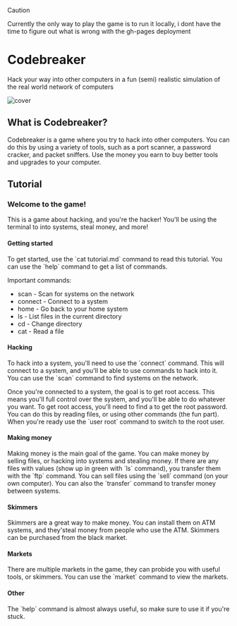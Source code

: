 > [!CAUTION]
> Currently the only way to play the game is to run it locally, i dont have the time to figure out what is wrong with the gh-pages deployment

# Codebreaker

Hack your way into other computers in a fun (semi) realistic simulation of the real world network of computers

![cover](/public/cover.png)

## What is Codebreaker?

Codebreaker is a game where you try to hack into other computers. You can do this by using a variety of tools, such as a port scanner, a password cracker, and packet sniffers. Use the money you earn to buy better tools and upgrades to your computer.

## Tutorial

### Welcome to the game!
This is a game about hacking, and you're the hacker! You'll be using the terminal to into systems, steal money, and more!

#### Getting started
To get started, use the \`cat tutorial.md\` command to read this tutorial. You can use the \`help\` command to get a list of commands.

Important commands:
  - scan - Scan for systems on the network
  - connect - Connect to a system
  - home - Go back to your home system
  - ls - List files in the current directory
  - cd - Change directory
  - cat - Read a file

#### Hacking
To hack into a system, you'll need to use the \`connect\` command. This will connect to a system, and you'll be able to use commands to hack into it. 
You can use the \`scan\` command to find systems on the network.

Once you're connected to a system, the goal is to get root access. This means you'll full control over the system, 
and you'll be able to do whatever you want. To get root access, you'll need to find a to get the root password. 
You can do this by reading files, or using other commands (the fun part).
When you're ready use the \`user root\` command to switch to the root user.

#### Making money
Making money is the main goal of the game. You can make money by selling files, or hacking into systems and stealing money.
If there are any files with values (show up in green with \`ls\` command), you transfer them with the \`ftp\` command. 
You can sell files using the \`sell\` command (on your own computer). You can also the \`transfer\` command to transfer money between systems.

#### Skimmers
Skimmers are a great way to make money. You can install them on ATM systems, and they'steal money from people who use the ATM.
Skimmers can be purchased from the black market.

#### Markets
There are multiple markets in the game, they can probide you with useful tools, or skimmers. You can use the \`market\` command to view the markets.

#### Other
The \`help\` command is almost always useful, so make sure to use it if you're stuck.
